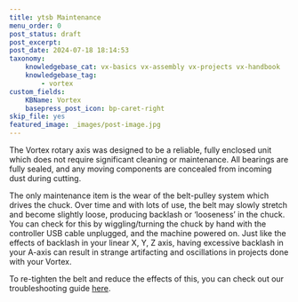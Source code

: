 ```yaml
---
title: ytsb Maintenance
menu_order: 0
post_status: draft
post_excerpt: 
post_date: 2024-07-18 18:14:53
taxonomy:
    knowledgebase_cat: vx-basics vx-assembly vx-projects vx-handbook
    knowledgebase_tag:
        - vortex
custom_fields:
    KBName: Vortex
    basepress_post_icon: bp-caret-right
skip_file: yes
featured_image: _images/post-image.jpg
---
```


The Vortex rotary axis was designed to be a reliable, fully enclosed unit which does not require significant cleaning or maintenance. All bearings are fully sealed, and any moving components are concealed from incoming dust during cutting.

The only maintenance item is the wear of the belt-pulley system which drives the chuck. Over time and with lots of use, the belt may slowly stretch and become slightly loose, producing backlash or ‘looseness’ in the chuck. You can check for this by wiggling/turning the chuck by hand with the controller USB cable unplugged, and the machine powered on. Just like the effects of backlash in your linear X, Y, Z axis, having excessive backlash in your A-axis can result in strange artifacting and oscillations in projects done with your Vortex.

To re-tighten the belt and reduce the effects of this, you can check out our troubleshooting guide <a href="https://resources.sienci.com/view/vx-troubleshooting/#pulley-is-slipping">here</a>.
